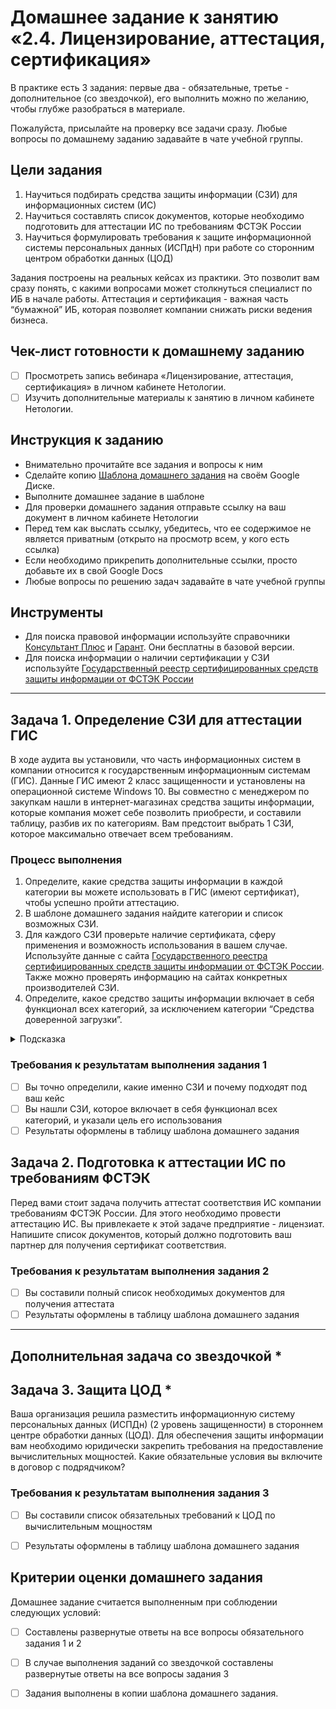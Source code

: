 # Домашнее задание к занятию «2.4. Лицензирование, аттестация, сертификация»

В практике есть 3 задания: первые два - обязательные, третье - дополнительное (со звездочкой), его выполнить можно по желанию, чтобы глубже разобраться в материале. 

Пожалуйста, присылайте на проверку все задачи сразу. Любые вопросы по домашнему заданию задавайте в чате учебной группы.

## Цели задания
1. Научиться подбирать средства защиты информации (СЗИ) для информационных систем (ИС) 
2. Научиться составлять список документов, которые необходимо подготовить для аттестации ИС по требованиям ФСТЭК России
3. Научиться формулировать требования к защите информационной системы персональных данных (ИСПдН) при работе со сторонним центром обработки данных (ЦОД)

Задания построены на реальных кейсах из практики. Это позволит вам сразу понять, с какими вопросами может столкнуться специалист по ИБ в начале работы. Аттестация и сертификация - важная часть “бумажной” ИБ, которая позволяет компании снижать риски ведения бизнеса.  

## Чек-лист готовности к домашнему заданию
- [ ] Просмотреть запись вебинара «Лицензирование, аттестация, сертификация» в личном кабинете Нетологии.
- [ ] Изучить дополнительные материалы к занятию в личном кабинете Нетологии.

## Инструкция к заданию
* Внимательно прочитайте все задания и вопросы к ним
* Сделайте копию [Шаблона домашнего задания](https://docs.google.com/document/d/15rqNGZxD186Bipo8YZI4fhVsfHRNSqqiPDbjz-SeTF8/edit?usp=sharing) на своём Google Диске.
* Выполните домашнее задание в шаблоне
* Для проверки домашнего задания отправьте ссылку на ваш документ в личном кабинете Нетологии
* Перед тем как выслать ссылку, убедитесь, что ее содержимое не является приватным (открыто на просмотр всем, у кого есть ссылка)
* Если необходимо прикрепить дополнительные ссылки, просто добавьте их в свой Google Docs
* Любые вопросы по решению задач задавайте в чате учебной группы

## Инструменты
* Для поиска правовой информации используйте справочники [Консультант Плюс](https://www.consultant.ru/) и [Гарант](https://www.garant.ru/). Они бесплатны в базовой версии. 
* Для поиска информации о наличии сертификации у СЗИ используйте [Государственный реестр сертифицированных средств защиты информации от ФСТЭК России](https://reestr.fstec.ru/reg3)

--- 

## Задача 1. Определение СЗИ для аттестации ГИС  
В ходе аудита вы установили, что часть информационных систем в компании относится к государственным информационным системам (ГИС). Данные ГИС имеют 2 класс защищенности и установлены на операционной системе Windows 10. Вы совместно с менеджером по закупкам нашли в интернет-магазинах средства защиты информации, которые компания может себе позволить приобрести, и составили таблицу, разбив их по категориям. Вам предстоит выбрать 1 СЗИ, которое максимально отвечает всем требованиям. 

### Процесс выполнения
1. Определите, какие средства защиты информации в каждой категории вы можете использовать в ГИС (имеют сертификат), чтобы успешно пройти аттестацию. 
2. В шаблоне домашнего задания найдите категории и список возможных СЗИ. 
3. Для каждого СЗИ проверьте наличие сертификата, сферу применения и возможность использования в вашем случае. Используйте данные с сайта [Государственного реестра сертифицированных средств защиты информации от ФСТЭК России](https://reestr.fstec.ru/reg3). Также можно проверять информацию на сайтах конкретных производителей СЗИ. 
4. Определите, какое средство защиты информации включает в себя функционал всех категорий, за исключением категории “Средства доверенной загрузки”.

<details>
    <summary>Подсказка</summary>

`Данное средство защиты информации находится в категории “Средства защиты информации от несанкционированного доступа”.` 

  </details>

### Требования к результатам выполнения задания 1
- [ ] Вы точно определили, какие именно СЗИ и почему подходят под ваш кейс
- [ ] Вы нашли СЗИ, которое включает в себя функционал всех категорий, и указали цель его использования
- [ ] Результаты оформлены в таблицу шаблона домашнего задания

## Задача 2. Подготовка к аттестации ИС по требованиям ФСТЭК
Перед вами стоит задача получить аттестат соответствия ИС компании требованиям ФСТЭК России. Для этого необходимо провести аттестацию ИС. Вы привлекаете к этой задаче предприятие - лицензиат. Напишите список документов, который должно подготовить ваш партнер для получения сертификат соответствия. 

### Требования к результатам выполнения задания 2
- [ ] Вы составили полный список необходимых документов для получения аттестата
- [ ] Результаты оформлены в таблицу шаблона домашнего задания

--- 
## Дополнительная задача со звездочкой *

## Задача 3. Защита ЦОД *
Ваша организация решила разместить информационную систему персональных данных (ИСПДн) (2 уровень защищенности) в стороннем центре обработки данных (ЦОД). Для обеспечения защиты информации вам необходимо юридически закрепить требования на предоставление вычислительных мощностей. Какие обязательные условия вы включите в договор с подрядчиком? 

### Требования к результатам выполнения задания 3
- [ ] Вы составили список обязательных требований к ЦОД по вычислительным мощностям
- [ ] Результаты оформлены в таблицу шаблона домашнего задания


## Критерии оценки домашнего задания
Домашнее задание считается выполненным при соблюдении следующих условий:
- [ ] Составлены развернутые ответы на все вопросы обязательного задания 1 и 2
- [ ] В случае выполнения заданий со звездочкой составлены развернутые ответы на все вопросы задания 3
- [ ] Задания выполнены в копии шаблона домашнего задания.

